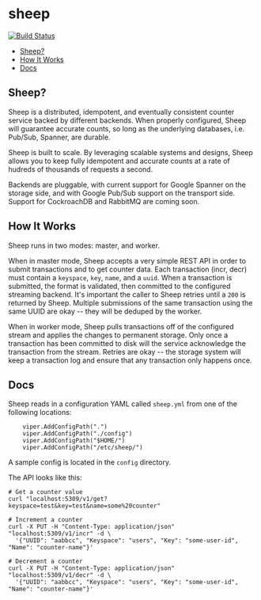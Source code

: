 # sheep
[![Build Status](https://travis-ci.org/Cidan/sheep.svg?branch=master)](https://travis-ci.org/Cidan/sheep)

- [Sheep?](#sheep)
- [How It Works](#how-it-works)
- [Docs](#docs)

## Sheep?

Sheep is a distributed, idempotent, and eventually consistent counter service backed by different backends. When properly configured, Sheep will guarantee accurate counts, so long as the underlying databases, i.e. Pub/Sub, Spanner, are durable.

Sheep is built to scale. By leveraging scalable systems and designs, Sheep allows you to keep fully idempotent and accurate counts at a rate of hudreds of thousands of requests a second.

Backends are pluggable, with current support for Google Spanner on the storage side, and with Google Pub/Sub support on the transport side. Support for CockroachDB and RabbitMQ are coming soon.

## How It Works

Sheep runs in two modes: master, and worker.

When in master mode, Sheep accepts a very simple REST API in order to submit transactions and to get counter data. Each transaction (incr, decr) must contain a `keyspace`, `key`, `name`, and a `uuid`. When a transaction is submitted, the format is validated, then committed to the configured streaming backend. It's important the caller to Sheep retries until a `200` is returned by Sheep. Multiple submissions of the same transaction using the same UUID are okay -- they will be deduped by the worker.

When in worker mode, Sheep pulls transactions off of the configured stream and applies the changes to permanent storage. Only once a transaction has been committed to disk will the service acknowledge the transaction from the stream. Retries are okay -- the storage system will keep a transaction log and ensure that any transaction only happens once.

## Docs

Sheep reads in a configuration YAML called `sheep.yml` from one of the following locations:
```
	viper.AddConfigPath(".")
	viper.AddConfigPath("./config")
	viper.AddConfigPath("$HOME/")
	viper.AddConfigPath("/etc/sheep/")
```

A sample config is located in the `config` directory.

The API looks like this:

```
# Get a counter value
curl "localhost:5309/v1/get?keyspace=test&key=test&name=some%20counter"

# Increment a counter
curl -X PUT -H "Content-Type: application/json" "localhost:5309/v1/incr" -d \ 
  '{"UUID": "aabbcc", "Keyspace": "users", "Key": "some-user-id", "Name": "counter-name"}'

# Decrement a counter
curl -X PUT -H "Content-Type: application/json" "localhost:5309/v1/decr" -d \ 
  '{"UUID": "aabbcc", "Keyspace": "users", "Key": "some-user-id", "Name": "counter-name"}'
```